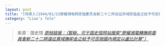 ```yaml
---
layout: post
title: "[待录入]1944/01/23廖耀湘电转抚恤委员会新二十二师远征异域抚恤金之给予可否按国内规定以卢比计算"
category: "Liao's Tele"
---
```



> 来源：国史馆 [*原档链接：（暂缺，可于国史馆网站搜索“廖耀湘電轉撫卹委員會新二十二師遠征異域撫卹金之給予可否按國內規定以盧比計算”）*]()
